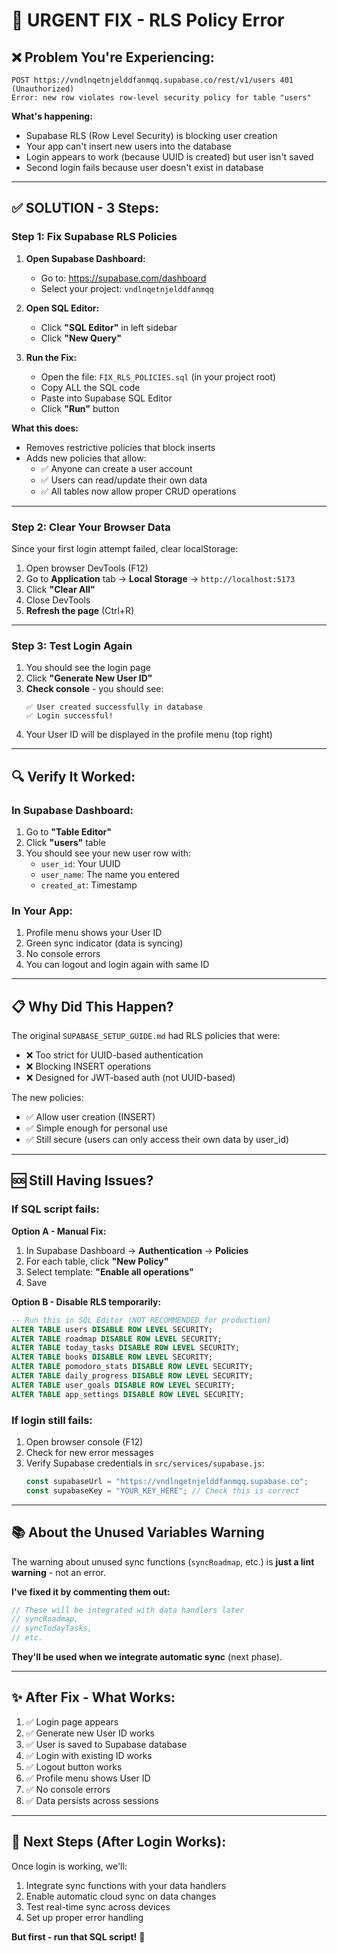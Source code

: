 # 🔧 URGENT FIX - RLS Policy Error

## ❌ Problem You're Experiencing:

```
POST https://vndlnqetnjelddfanmqq.supabase.co/rest/v1/users 401 (Unauthorized)
Error: new row violates row-level security policy for table "users"
```

**What's happening:**

- Supabase RLS (Row Level Security) is blocking user creation
- Your app can't insert new users into the database
- Login appears to work (because UUID is created) but user isn't saved
- Second login fails because user doesn't exist in database

---

## ✅ SOLUTION - 3 Steps:

### Step 1: Fix Supabase RLS Policies

1. **Open Supabase Dashboard:**

   - Go to: https://supabase.com/dashboard
   - Select your project: `vndlnqetnjelddfanmqq`

2. **Open SQL Editor:**

   - Click **"SQL Editor"** in left sidebar
   - Click **"New Query"**

3. **Run the Fix:**
   - Open the file: `FIX_RLS_POLICIES.sql` (in your project root)
   - Copy ALL the SQL code
   - Paste into Supabase SQL Editor
   - Click **"Run"** button

**What this does:**

- Removes restrictive policies that block inserts
- Adds new policies that allow:
  - ✅ Anyone can create a user account
  - ✅ Users can read/update their own data
  - ✅ All tables now allow proper CRUD operations

---

### Step 2: Clear Your Browser Data

Since your first login attempt failed, clear localStorage:

1. Open browser DevTools (F12)
2. Go to **Application** tab → **Local Storage** → `http://localhost:5173`
3. Click **"Clear All"**
4. Close DevTools
5. **Refresh the page** (Ctrl+R)

---

### Step 3: Test Login Again

1. You should see the login page
2. Click **"Generate New User ID"**
3. **Check console** - you should see:
   ```
   ✅ User created successfully in database
   ✅ Login successful!
   ```
4. Your User ID will be displayed in the profile menu (top right)

---

## 🔍 Verify It Worked:

### In Supabase Dashboard:

1. Go to **"Table Editor"**
2. Click **"users"** table
3. You should see your new user row with:
   - `user_id`: Your UUID
   - `user_name`: The name you entered
   - `created_at`: Timestamp

### In Your App:

1. Profile menu shows your User ID
2. Green sync indicator (data is syncing)
3. No console errors
4. You can logout and login again with same ID

---

## 📋 Why Did This Happen?

The original `SUPABASE_SETUP_GUIDE.md` had RLS policies that were:

- ❌ Too strict for UUID-based authentication
- ❌ Blocking INSERT operations
- ❌ Designed for JWT-based auth (not UUID-based)

The new policies:

- ✅ Allow user creation (INSERT)
- ✅ Simple enough for personal use
- ✅ Still secure (users can only access their own data by user_id)

---

## 🆘 Still Having Issues?

### If SQL script fails:

**Option A - Manual Fix:**

1. In Supabase Dashboard → **Authentication** → **Policies**
2. For each table, click **"New Policy"**
3. Select template: **"Enable all operations"**
4. Save

**Option B - Disable RLS temporarily:**

```sql
-- Run this in SQL Editor (NOT RECOMMENDED for production)
ALTER TABLE users DISABLE ROW LEVEL SECURITY;
ALTER TABLE roadmap DISABLE ROW LEVEL SECURITY;
ALTER TABLE today_tasks DISABLE ROW LEVEL SECURITY;
ALTER TABLE books DISABLE ROW LEVEL SECURITY;
ALTER TABLE pomodoro_stats DISABLE ROW LEVEL SECURITY;
ALTER TABLE daily_progress DISABLE ROW LEVEL SECURITY;
ALTER TABLE user_goals DISABLE ROW LEVEL SECURITY;
ALTER TABLE app_settings DISABLE ROW LEVEL SECURITY;
```

### If login still fails:

1. Open browser console (F12)
2. Check for new error messages
3. Verify Supabase credentials in `src/services/supabase.js`:
   ```javascript
   const supabaseUrl = "https://vndlnqetnjelddfanmqq.supabase.co";
   const supabaseKey = "YOUR_KEY_HERE"; // Check this is correct
   ```

---

## 📚 About the Unused Variables Warning

The warning about unused sync functions (`syncRoadmap`, etc.) is **just a lint warning** - not an error.

**I've fixed it by commenting them out:**

```jsx
// These will be integrated with data handlers later
// syncRoadmap,
// syncTodayTasks,
// etc.
```

**They'll be used when we integrate automatic sync** (next phase).

---

## ✨ After Fix - What Works:

1. ✅ Login page appears
2. ✅ Generate new User ID works
3. ✅ User is saved to Supabase database
4. ✅ Login with existing ID works
5. ✅ Logout button works
6. ✅ Profile menu shows User ID
7. ✅ No console errors
8. ✅ Data persists across sessions

---

## 🎯 Next Steps (After Login Works):

Once login is working, we'll:

1. Integrate sync functions with your data handlers
2. Enable automatic cloud sync on data changes
3. Test real-time sync across devices
4. Set up proper error handling

**But first - run that SQL script!** 🚀
